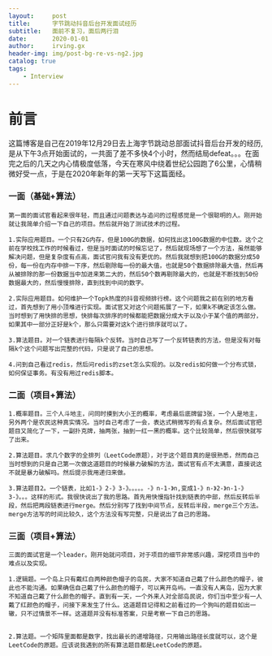 ```yaml
---
layout:     post
title:      字节跳动抖音后台开发面试经历
subtitle:   面前不复习，面后两行泪
date:       2020-01-01
author:     irving.gx
header-img: img/post-bg-re-vs-ng2.jpg
catalog: true
tags:
    - Interview
---
```



# 前言
这篇博客是自己在2019年12月29日去上海字节跳动总部面试抖音后台开发的经历,是从下午3点开始面试的，一共面了差不多快4个小时，然而结局defeat。。。在面完之后的几天之内心情极度低落，今天在寒风中绕着世纪公园跑了6公里，心情稍微好受一点，于是在2020年新年的第一天写下这篇面经。



### 一面（基础+算法）

    第一面的面试官看起来很年轻，而且通过问题表达与追问的过程感觉是一个很聪明的人。刚开始就让我简单介绍一下自己的项目。然后就开始了测试技术的过程。
    
    1.实际应用题目。一个只有2G内存，但是100G的数据，如何找出这100G数据的中位数。这个之前在学校找工作的时候看过，但是当时面试的时候忘记了，然后就现场想了一个方法，虽然能够解决问题，但是复杂度有点高，面试官问我有没有更优的。然后我就想到把100G的数据分成50份，每一份在内存中排一下序，然后剔除每一份的最大值，也就是50个数据排除最大值，然后再从被排除的那一份数据当中加进来第二大的，然后50个数再剔除最大的，也就是不断找到50份数据最大的，然后慢慢排除，直到找到中间的数字。
    
    2.实际应用题目。如何维护一个Topk热度的抖音视频排行榜。这个问题我之前在别的地方看过，首先想到了用小顶堆进行实现。面试官又对这个问题拓展了一下，如果k不确定该怎么做。当时想到了用快排的思想，快排每次排序的时候都能把数据分成大于以及小于某个值的两部分，如果其中一部分正好是k个，那么只需要对这k个进行排序就可以了。
    
    3.算法题目。对一个链表进行每隔k个反转。当时自己写了一个反转链表的方法，但是没有对每隔k个这个问题写出完整的代码，只是说了自己的思想。
    
    4.问到自己看过redis，然后问redis的zset怎么实现的。以及redis如何做一个分布式锁，如何保证事务。有没有用过redis脚本。

### 二面（项目+算法）

    1.概率题目。三个人斗地主，问同时摸到大小王的概率，考虑最后底牌留3张，一个人是地主，另外两个是农民这种真实情况。当时自己考虑了一会，表达式稍微写的有点复杂。然后面试官把题目又简化了一下，一副扑克牌，抽两张，抽到一红一黑的概率。这个比较简单，然后很快就写了出来。
    
    2.算法题目。求几个数字的全排列（LeetCode原题），对于这个题目真的是很熟悉，然而自己当时想到的只是自己第一次做这道题目的时候暴力破解的方法，面试官有点不太满意，直接说这不就是暴力破解吗。然后提示我用递归来做。
    
    3.算法题目2。一个链表，比如1-》2-》3-》。。。。。-》n-1-》n,变成1-》n-》2-》n-1-》3-》。。。这样的形式。我很快说出了我的思路。首先用快慢指针找到链表的中部，然后反转后半段，然后把两段链表进行merge。然后分别写了找到中间节点，反转后半段，merge三个方法。merge方法写的时间比较久，这个方法没有写完整，只是说出了自己的思路。
    
    
    
### 三面（项目+算法）


    三面的面试官是一个leader。刚开始就问项目，对于项目的细节非常感兴趣，深挖项目当中的难点以及实现。
    
    1.逻辑题。一个岛上只有戴红白两种颜色帽子的岛民，大家不知道自己戴了什么颜色的帽子，彼此也不能沟通。如果确信自己戴了什么颜色的帽子，可以离开岛屿。一直没有人离岛，因为大家不知道自己戴了什么颜色的帽子。直到有一天，一个外来人对全部岛民说，你们当中至少有一人戴了红颜色的帽子，问接下来发生了什么。这道题目记得和之前看过的一个狗叫的题目如出一辙，只不过情景不一样。这道题并没有标准答案，只是考察一下自己的思路。
    
    
    2.算法题。一个矩阵里面都是数字，找出最长的递增路径，只用输出路径长度就可以，这个是LeetCode的原题。应该说我遇到的所有算法题目都是LeetCode的原题。
    
    
    
    
    
    
    
    
    
    
    
    
    
    
    
    
    
    



